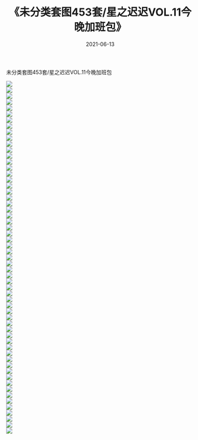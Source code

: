 ﻿---
layout: post
title:  《未分类套图453套/星之迟迟VOL.11今晚加班包》
date:   2021-06-13
img: http://pic.660000.xyz/1:/网络美图/2021/未分类套图453套/星之迟迟VOL.11今晚加班包/000.jpg
categories: [美女, 清纯, 唯美]
---

未分类套图453套/星之迟迟VOL.11今晚加班包

 ![](http://pic.660000.xyz/1:/网络美图/2021/未分类套图453套/星之迟迟VOL.11今晚加班包/001.jpg) <br>![](http://pic.660000.xyz/1:/网络美图/2021/未分类套图453套/星之迟迟VOL.11今晚加班包/002.jpg) <br>![](http://pic.660000.xyz/1:/网络美图/2021/未分类套图453套/星之迟迟VOL.11今晚加班包/003.jpg) <br>![](http://pic.660000.xyz/1:/网络美图/2021/未分类套图453套/星之迟迟VOL.11今晚加班包/004.jpg) <br>![](http://pic.660000.xyz/1:/网络美图/2021/未分类套图453套/星之迟迟VOL.11今晚加班包/005.jpg) <br>![](http://pic.660000.xyz/1:/网络美图/2021/未分类套图453套/星之迟迟VOL.11今晚加班包/006.jpg) <br>![](http://pic.660000.xyz/1:/网络美图/2021/未分类套图453套/星之迟迟VOL.11今晚加班包/007.jpg) <br>![](http://pic.660000.xyz/1:/网络美图/2021/未分类套图453套/星之迟迟VOL.11今晚加班包/008.jpg) <br>![](http://pic.660000.xyz/1:/网络美图/2021/未分类套图453套/星之迟迟VOL.11今晚加班包/009.jpg) <br>![](http://pic.660000.xyz/1:/网络美图/2021/未分类套图453套/星之迟迟VOL.11今晚加班包/010.jpg) <br>![](http://pic.660000.xyz/1:/网络美图/2021/未分类套图453套/星之迟迟VOL.11今晚加班包/011.jpg) <br>![](http://pic.660000.xyz/1:/网络美图/2021/未分类套图453套/星之迟迟VOL.11今晚加班包/012.jpg) <br>![](http://pic.660000.xyz/1:/网络美图/2021/未分类套图453套/星之迟迟VOL.11今晚加班包/013.jpg) <br>![](http://pic.660000.xyz/1:/网络美图/2021/未分类套图453套/星之迟迟VOL.11今晚加班包/014.jpg) <br>![](http://pic.660000.xyz/1:/网络美图/2021/未分类套图453套/星之迟迟VOL.11今晚加班包/015.jpg) <br>![](http://pic.660000.xyz/1:/网络美图/2021/未分类套图453套/星之迟迟VOL.11今晚加班包/016.jpg) <br>![](http://pic.660000.xyz/1:/网络美图/2021/未分类套图453套/星之迟迟VOL.11今晚加班包/017.jpg) <br>![](http://pic.660000.xyz/1:/网络美图/2021/未分类套图453套/星之迟迟VOL.11今晚加班包/018.jpg) <br>![](http://pic.660000.xyz/1:/网络美图/2021/未分类套图453套/星之迟迟VOL.11今晚加班包/019.jpg) <br>![](http://pic.660000.xyz/1:/网络美图/2021/未分类套图453套/星之迟迟VOL.11今晚加班包/020.jpg) <br>![](http://pic.660000.xyz/1:/网络美图/2021/未分类套图453套/星之迟迟VOL.11今晚加班包/021.jpg) <br>![](http://pic.660000.xyz/1:/网络美图/2021/未分类套图453套/星之迟迟VOL.11今晚加班包/022.jpg) <br>![](http://pic.660000.xyz/1:/网络美图/2021/未分类套图453套/星之迟迟VOL.11今晚加班包/023.jpg) <br>![](http://pic.660000.xyz/1:/网络美图/2021/未分类套图453套/星之迟迟VOL.11今晚加班包/024.jpg) <br>![](http://pic.660000.xyz/1:/网络美图/2021/未分类套图453套/星之迟迟VOL.11今晚加班包/025.jpg) <br>![](http://pic.660000.xyz/1:/网络美图/2021/未分类套图453套/星之迟迟VOL.11今晚加班包/026.jpg) <br>![](http://pic.660000.xyz/1:/网络美图/2021/未分类套图453套/星之迟迟VOL.11今晚加班包/027.jpg) <br>![](http://pic.660000.xyz/1:/网络美图/2021/未分类套图453套/星之迟迟VOL.11今晚加班包/028.jpg) <br>![](http://pic.660000.xyz/1:/网络美图/2021/未分类套图453套/星之迟迟VOL.11今晚加班包/029.jpg) <br>![](http://pic.660000.xyz/1:/网络美图/2021/未分类套图453套/星之迟迟VOL.11今晚加班包/030.jpg) <br>![](http://pic.660000.xyz/1:/网络美图/2021/未分类套图453套/星之迟迟VOL.11今晚加班包/031.jpg) <br>![](http://pic.660000.xyz/1:/网络美图/2021/未分类套图453套/星之迟迟VOL.11今晚加班包/032.jpg) <br>![](http://pic.660000.xyz/1:/网络美图/2021/未分类套图453套/星之迟迟VOL.11今晚加班包/033.jpg) <br>![](http://pic.660000.xyz/1:/网络美图/2021/未分类套图453套/星之迟迟VOL.11今晚加班包/034.jpg) <br>![](http://pic.660000.xyz/1:/网络美图/2021/未分类套图453套/星之迟迟VOL.11今晚加班包/035.jpg) <br>![](http://pic.660000.xyz/1:/网络美图/2021/未分类套图453套/星之迟迟VOL.11今晚加班包/036.jpg) <br>![](http://pic.660000.xyz/1:/网络美图/2021/未分类套图453套/星之迟迟VOL.11今晚加班包/037.jpg) <br>![](http://pic.660000.xyz/1:/网络美图/2021/未分类套图453套/星之迟迟VOL.11今晚加班包/038.jpg) <br>![](http://pic.660000.xyz/1:/网络美图/2021/未分类套图453套/星之迟迟VOL.11今晚加班包/039.jpg) <br>![](http://pic.660000.xyz/1:/网络美图/2021/未分类套图453套/星之迟迟VOL.11今晚加班包/040.jpg) <br>![](http://pic.660000.xyz/1:/网络美图/2021/未分类套图453套/星之迟迟VOL.11今晚加班包/041.jpg) <br>![](http://pic.660000.xyz/1:/网络美图/2021/未分类套图453套/星之迟迟VOL.11今晚加班包/042.jpg) <br>![](http://pic.660000.xyz/1:/网络美图/2021/未分类套图453套/星之迟迟VOL.11今晚加班包/043.jpg) <br>![](http://pic.660000.xyz/1:/网络美图/2021/未分类套图453套/星之迟迟VOL.11今晚加班包/044.jpg) <br>![](http://pic.660000.xyz/1:/网络美图/2021/未分类套图453套/星之迟迟VOL.11今晚加班包/045.jpg) <br>![](http://pic.660000.xyz/1:/网络美图/2021/未分类套图453套/星之迟迟VOL.11今晚加班包/046.jpg) <br>![](http://pic.660000.xyz/1:/网络美图/2021/未分类套图453套/星之迟迟VOL.11今晚加班包/047.jpg) <br>![](http://pic.660000.xyz/1:/网络美图/2021/未分类套图453套/星之迟迟VOL.11今晚加班包/048.jpg) <br>![](http://pic.660000.xyz/1:/网络美图/2021/未分类套图453套/星之迟迟VOL.11今晚加班包/049.jpg) <br>![](http://pic.660000.xyz/1:/网络美图/2021/未分类套图453套/星之迟迟VOL.11今晚加班包/050.jpg) <br>![](http://pic.660000.xyz/1:/网络美图/2021/未分类套图453套/星之迟迟VOL.11今晚加班包/051.jpg) <br>![](http://pic.660000.xyz/1:/网络美图/2021/未分类套图453套/星之迟迟VOL.11今晚加班包/052.jpg) <br>![](http://pic.660000.xyz/1:/网络美图/2021/未分类套图453套/星之迟迟VOL.11今晚加班包/053.jpg) <br>![](http://pic.660000.xyz/1:/网络美图/2021/未分类套图453套/星之迟迟VOL.11今晚加班包/054.jpg) <br>![](http://pic.660000.xyz/1:/网络美图/2021/未分类套图453套/星之迟迟VOL.11今晚加班包/055.jpg) <br>![](http://pic.660000.xyz/1:/网络美图/2021/未分类套图453套/星之迟迟VOL.11今晚加班包/056.jpg) <br>![](http://pic.660000.xyz/1:/网络美图/2021/未分类套图453套/星之迟迟VOL.11今晚加班包/057.jpg) <br>![](http://pic.660000.xyz/1:/网络美图/2021/未分类套图453套/星之迟迟VOL.11今晚加班包/058.jpg) <br>![](http://pic.660000.xyz/1:/网络美图/2021/未分类套图453套/星之迟迟VOL.11今晚加班包/059.jpg) <br>